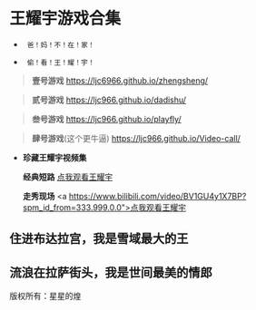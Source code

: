 # 王耀宇游戏合集


- ``` 爸！妈！不！在！家！```

- ``` 偷！看！王！耀！宇！```


> **壹号游戏**  <a href="https://ljc6966.github.io/zhengsheng/">https://ljc6966.github.io/zhengsheng/</a>


> **贰号游戏**  <a href="https://ljc966.github.io/dadishu/">https://ljc966.github.io/dadishu/</a>


> **叁号游戏**  <a href="https://ljc966.github.io/playfly/">https://ljc966.github.io/playfly/</a>

> **肆号游戏**(这个更牛逼)  <a href="https://ljc966.github.io/Video-call/">https://ljc966.github.io/Video-call/</a>




 - **珍藏王耀宇视频集** 


   **经典短路**    <a href="https://www.bilibili.com/video/BV1XS4y1e7G5?spm_id_from=333.999.0.0&vd_source=95cc4e32c1d81a324f8307aa8fa893da">点我观看王耀宇</a>

   
   **走秀现场**    <a https://www.bilibili.com/video/BV1GU4y1X7BP?spm_id_from=333.999.0.0">点我观看王耀宇</a>








  ## 住进布达拉宫，我是雪域最大的王

  ## 流浪在拉萨街头，我是世间最美的情郎











版权所有：星星的煌
